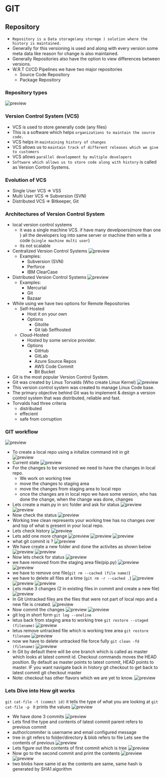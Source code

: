# GIT

## Repository

* `Repository is a Data storage(any storege ) solution where the history is maintained.`
* Generally for this versioning is used and along with every version some meta data like reason for change is also maintained.
* Generally Repositories also have the option to view differences between versions.
* W.R.T CI/CD Pipelines we have two major repositories
  * Source Code Repository
  * Package Repository

### Repository types

  ![preview](images/git1webp.webp)

### Version Control System (VCS)

* VCS is used to store generally code (any files)
* This is a software which helps `organizations to maintain the source code.`
* VCS helps in `maintaining history of changes`
* VCS allows us to `maintain track of different releases which we give to customers`
* VCS allows `parallel development by multiple developers`
* `Software which allows us to store code along with history` is called as Version Control Systems.

### Evolution of VCS

* Single User VCS => VSS
* Multi User VCS => Subversion (SVN)
* Distributed VCS => Bitkeeper, Git
  
### Architectures of Version Control System

* local version control systems
  * it was a single machine VCS. if have many develpoers(more than one ) all the developers log into same server or machine then write a code (`single machine multi user`)
  * its not scalable
* Centralized Version Control Systems
  ![preview](images/cicd4.webp)
  * Examples:
    * Subversion (SVN)
    * Perforce
    * IBM ClearCase
* Distributed Version Control Systems
   ![preview](images/cicd5.webp)
  * Examples:
    * Mercurial
    * Git
    * Bazaar
* While using we have two options for Remote Repositories
  * Self-Hosted
    * Host it on your own 
    * Options
      * Gitolite
      * Git lab Selfhosted  
  * Cloud-Hosted
    * Hosted by some service provider.
    * Options
      * GitHub
      * GitLab
      * Azure Source Repos
      * AWS Code Commit
      * Bit Bucket 
* Git is the most popular Version Control System.
* Git was created by Linus Torvalds (Who create Linux Kernel)
  ![preview](images/git2.webp)
* This version control system was created to manage Linux Code base.
* The primary objective behind Git was to implement & design a version 
  control system that was distributed, reliable and fast.
* Torvalds had three criteria
  * distributed
  * effecient
  * safe from corruption
  
### GIT workflow

![preview](images/git6.png)

* To create a local repo using a initalize command init in git   
  ![preview](images/gitractice1.png)
* Current state
  ![preview](images/gitractice2.png)
* For the changes to be versioned we need to have the changes in local repo.
  * We work on working tree
  * move the changes to staging area
  * move the changes from staging area to local repo
  * once the changes are in local repo we have some version, who has done the change, when the change was done, changes 
* Lets create a main.py in src folder and ask for status 
  ![preview](images/gitractice3.png)
  ![preview](images/gitractice4.png)
* Now check the status
  ![preview](images/gitractice5.png)
* Working tree clean represents your working tree has no changes over and top of what is present in your local repo.
* Lets check history
  ![preview](images/gitractice6.png)
* Lets add one more change
 ![preview](images/gitractice7.png)
 ![preview](images/gitractice8.png)
 ![preview](images/gitractice9.png)
* what git commit is ?
  ![preview](images/gitractice10.png)
* We have create a new folder and done the activites as shown below
  ![preview](images/gitractice11.png)
  ![preview](images/gitractice12.png)
* Now lets check for status
  ![preview](images/gitractice13.png)
* we have removed from the staging area file(pip.py)
  ![preview](images/gitpractice14.png)
  ![preview](images/gitractice15.png)
* we have to remove one file(`git rm --cached (file name)`)
* we have to delete all files at a time (`git rm -r --cached .`)
  ![preview](images/gitractice16.png)
  ![preview](images/gitractice17.png)
  ![preview](images/gitractice18.png)
* Lets make 3 changes (2 in existing files in commit and create a new file)
  ![preview](images/gitractice19.png)
* In Git Untracked files are the files that were not part of local repo and a new file is created.
  ![preview](images/gitpractice20.png)
* Now commit the changes
  ![preview](images/gitpractice21.png)
  ![preview](images/gitpractice22.png)
* git log in short form `git log --oneline`
* letus back from staging area to working tree `git restore --staged (filename)`
  ![preview](images/gitpractice24.png)
* letus remove untracked file which is working tree area `git restore filename`
  ![preview](images/gitpractice25.png)
* now we have to delete untracked file force fully `git clean -fd (filename)`
  ![preview](images/gitpractice26.png)
* In Git by default there will be one branch which is called as master which looks at latest commit id.
Checkout commands moves the HEAD position. By default as master points to latest commit, HEAD points to master. IF you want navigate back in history git checkout <commit-id> to get back to latest commit git checkout master
* Note: checkout has other flavors which we are yet to know.
  ![preview](images/gitpractice23.png)

### Lets Dive into How git works

`git cat-file -t (commit id)`
it tells the type of what you are looking at
`git cat-file -p `
it prints the values 
 ![preview](images/gitpractice27.png)

* We have done 3 commits
  ![preview](images/gitpractice28.png)
* Lets find the type and contents of latest commit
parent refers to previous commit
* author/commiter is username and email configured
message
* tree in git refers to folder/directory & blob refers to file
Lets see the contents of previous 
 ![preview](images/gitpractice30.png)
* Lets figure out the contents of first commit which is tree
  ![preview](images/gitpractice31.png)
* Now go to the second commit and print the contents
  ![preview](images/gitpractice32.png)
  ![preview](images/gitpractice33.png)
* two blobs have same id as the contents are same, same hash is generated by SHA1 algorithm

